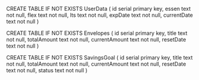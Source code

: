 CREATE TABLE IF NOT EXISTS UserData (
	id serial primary key,
	essen text not null,
	flex text not null,
	lts text not null,
	expDate text not null,
	currentDate text not null
)

CREATE TABLE IF NOT EXISTS Envelopes (
	id serial primary key,
	title text not null,
	totalAmount text not null,
	currentAmount text not null,
	resetDate text not null
)

CREATE TABLE IF NOT EXISTS SavingsGoal (
	id serial primary key,
	title text not null,
	totalAmount text not null,
	currentAmount text not null,
	resetDate text not null,
    status text not null
)